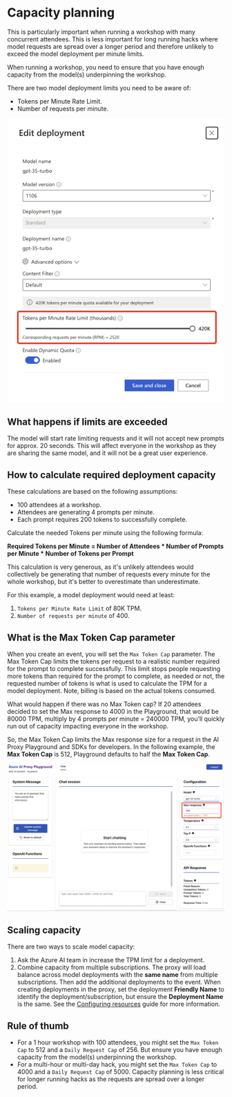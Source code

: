 # Capacity planning

This is particularly important when running a workshop with many concurrent attendees. This is less important for long running hacks where model requests are spread over a longer period and therefore unlikely to exceed the model deployment per minute limits.

When running a workshop, you need to ensure that you have enough capacity from the model(s) underpinning the workshop.

There are two model deployment limits you need to be aware of:

- Tokens per Minute Rate Limit.
- Number of requests per minute.

![image shows the model deployment config](./media/model_deployment.png)

## What happens if limits are exceeded

The model will start rate limiting requests and it will not accept new prompts for approx. 20 seconds. This will affect everyone in the workshop as they are sharing the same model, and it will not be a great user experience.

## How to calculate required deployment capacity

These calculations are based on the following assumptions:

- 100 attendees at a workshop.
- Attendees are generating 4 prompts per minute.
- Each prompt requires 200 tokens to successfully complete.

Calculate the needed Tokens per minute using the following formula:

**Required Tokens per Minute = Number of Attendees * Number of Prompts per Minute * Number of Tokens per Prompt**

This calculation is very generous, as it's unlikely attendees would collectively be generating that number of requests every minute for the whole workshop, but it's better to overestimate than underestimate.

For this example, a model deployment would need at least:

1. `Tokens per Minute Rate Limit` of 80K TPM.
1. `Number of requests per minute` of 400.

## What is the Max Token Cap parameter

When you create an event, you will set the `Max Token Cap` parameter. The Max Token Cap limits the tokens per request to a realistic number required for the prompt to complete successfully. This limit stops people requesting more tokens than required for the prompt to complete, as needed or not, the requested number of tokens is what is used to calculate the TPM for a model deployment. Note, billing is based on the actual tokens consumed.

What would happen if there was no Max Token cap? If 20 attendees decided to set the Max response to 4000 in the Playground, that would be 80000 TPM, multiply by 4 prompts per minute = 240000 TPM, you’ll quickly run out of capacity impacting everyone in the workshop.

So, the Max Token Cap limits the Max response size for a request in the AI Proxy Playground and SDKs for developers. In the following example, the **Max Token Cap** is 512, Playground defaults to half the **Max Token Cap**.

![Max response in the playground](./media/ai_proxy_playground_max_reponse.png)

## Scaling capacity

There are two ways to scale model capacity:

1. Ask the Azure AI team in increase the TPM limit for a deployment.
1. Combine capacity from multiple subscriptions. The proxy will load balance across model deployments with the **same name** from multiple subscriptions. Then add the additional deployments to the event. When creating deployments in the proxy, set the deployment **Friendly Name** to identify the deployment/subscription, but ensure the **Deployment Name** is the same. See the [Configuring resources](./resources.md) guide for more information.

## Rule of thumb

- For a 1 hour workshop with 100 attendees, you might set the `Max Token Cap` to 512 and a `Daily Request Cap` of 256. But ensure you have enough capacity from the model(s) underpinning the workshop.
- For a multi-hour or multi-day hack, you might set the `Max Token Cap` to 4000 and a `Daily Request Cap` of 5000. Capacity planning is less critical for longer running hacks as the requests are spread over a longer period.
